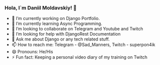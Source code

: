 ### Hola, I`m Daniil Moldavskiy! 👋

- 🔭 I’m currently working on Django Portfolio.
- 🌱 I’m currently learning Async Programming.
- 👯 I’m looking to collaborate on Telegram and Youtube and Twitch
- 🤔 I’m looking for help with DjangoRest Documentation
- 💬 Ask me about Django or any tech related stuff.
- 📫 How to reach me: Telegram - @Sad_Manners, Twitch - superpon4ik
- 😄 Pronouns: He/His
- ⚡ Fun fact: Keeping a personal video diary of my training on Twitch
